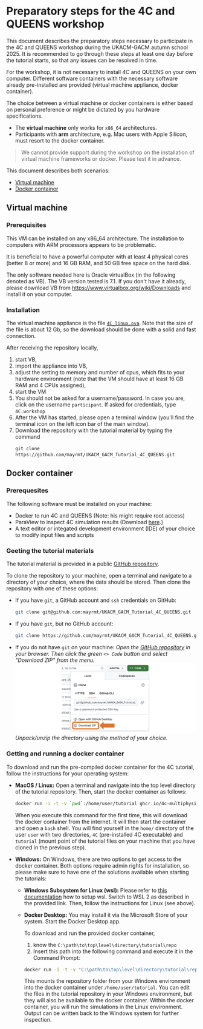 # Preparatory steps for the 4C and QUEENS workshop

This document describes the preparatory steps necessary to participate in the 4C and QUEENS workshop during the UKACM-GACM autumn school 2025.
It is recommended to go through these steps at least one day before the tutorial starts,
so that any issues can be resolved in time.

For the workshop, it is not necessary to install 4C and QUEENS on your own computer. Different software containers with the necessary software already pre-installed are provided (virtual machine appliance, docker container).

The choice between a virtual machine or docker containers is either based on personal preference or might be dictated by you hardware specifications.

- The **virtual machine** only works for `x86_64` architectures.
- Participants with **arm** architecture, e.g. Mac users with Apple Silicon, must resort to the docker container.

> We cannot provide support during the workshop on the installation of virtual machine frameworks or docker. Please test it in advance.

This document describes both scenarios:

- [Virtual machine](#virtual-machine)
- [Docker container](#docker-container)

## Virtual machine

### Prerequisites

This VM can be installed on any x86_64 architecture. 
The installation to computers with ARM processors appears to be problematic.

It is beneficial to have a powerful computer with at least 4 physical cores (better 8 or more) and 16 GB RAM, 
and 50 GB free space on the hard disk.

The only software needed here is Oracle virtualBox (in the following denoted as VB). 
The VB version tested is 7.1.
If you don't have it already, please download VB from https://www.virtualbox.org/wiki/Downloads and install it on your computer.

### Installation

The virtual machine appliance is the file [`4C_linux.ova`](https://hereon-my.sharepoint.com/:u:/g/personal/ingo_scheider_hereon_de/Efkhgd6WdvxJmUbfJl4vGCoBvmIm5NaVAXzInRCSCxVpNw?e=DGGnzF). 
Note that the size of the file is about 12 Gb, so the download should be done with a solid and fast connection.

After receiving the repository locally, 
1. start VB, 
1. import the appliance into VB, 
1. adjust the setting to memory and number of cpus, which fits to your hardware environment 
   (note that the VM should have at least 16 GB RAM and 4 CPUs assigned),
1. start the VM
1. You should not be asked for a username/password. 
   In case you are, click on the username `participant`. If asked for credentials, type `4C.workshop`
2. After the VM has started, please open a terminal window (you'll find the terminal icon on the left icon bar of the main window).
3. Download the repository with the tutorial material by typing the command
   ```
   git clone https://github.com/mayrmt/UKACM_GACM_Tutorial_4C_QUEENS.git
   ```


## Docker container

### Prerequesites

The following software must be installed on your machine:

- Docker to run 4C and QUEENS (Note: his might require root access)
- ParaView to inspect 4C simulation results (Download [here](https://www.paraview.org/download/).)
- A text editor or integated development environment (IDE) of your choice to modify input files and scripts

### Geeting the tutorial materials

The tutorial material is provided in a public [GitHub repository](https://github.com/mayrmt/UKACM_GACM_Tutorial_4C_QUEENS).

To clone the repository to your machine, open a terminal and navigate to a directory of your choice, where the data should be stored. Then clone the repository with one of these options:

- If you have `git`, a GitHub account and `ssh` credentials on GitHub:
   ```bash
   git clone git@github.com:mayrmt/UKACM_GACM_Tutorial_4C_QUEENS.git
   ```

- If you have `git`, but no GitHub account:
   ```bash
   git clone https://github.com/mayrmt/UKACM_GACM_Tutorial_4C_QUEENS.git
   ```

- If you do not have `git` on your machine: _Open the [GitHub repository](https://github.com/mayrmt/UKACM_GACM_Tutorial_4C_QUEENS) in your browser. Then click the green `<> Code` button and select "Download ZIP" from the menu._
   ![](fig/github_download_zip.png)
  _Unpack/unzip the directory using the method of your choice._

### Getting and running a docker container

To download and run the pre-compiled docker container for the 4C tutorial, follow the instructions for your operating system:

- **MacOS / Linux:** Open a terminal and navigate into the top level directory of the tutorial repository. Then, start the docker container as follows:

   ```bash
   docker run -i -t -v `pwd`:/home/user/tutorial ghcr.io/4c-multiphysics/4c-minimal:latest /bin/bash
   ```

   When you execute this command for the first time, this will download the docker container from the internet. It will then start the container and open a `bash` shell. You will find yourself in the `home/` directory of the user `user` with two directories, `4C` (pre-installed 4C executable) and `tutorial` (mount point of the tutorial files on your machine that you have cloned in the previous step).

- **Windows:** On Windows, there are two options to get access to the docker container. Both options require admin rights for installation, so please make sure to have one of the solutions available when starting the tutorials:

   - **Windows Subsystem for Linux (wsl):** Please refer to [this documentation](https://learn.microsoft.com/en-us/windows/wsl/install) how to setup wsl. Switch to WSL 2 as described in the provided link. Then, follow the instructions for Linux (see above).

   - **Docker Desktop:** You may install it via the Microsoft Store of your system. Start the Docker Desktop app.

      To download and run the provided docker container,

      1. know the `C:\path\to\top\level\directory\tutorial\repo`
      2. Insert this path into the following command and execute it in the Command Prompt:

      ```bash
      docker run -i -t -v "C:\path\to\top\level\directory\tutorial\repo":/home/user/tutorial ghcr.io/4c-multiphysics/4c-minimal:latest /bin/bash
      ```

		This mounts the repository folder from your Windows environment into the docker container under `/home/user/tutorial`. You can edit the files in the tutorial repository in your Windows environment, but they will also be available to the docker container. Within the docker container, you will run the simulations in the Linux environment. Output can be written back to the Windows system for further inspection.